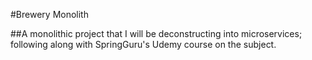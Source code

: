 #Brewery Monolith

##A monolithic project that I will be deconstructing into microservices; following along with SpringGuru's Udemy course on the subject.